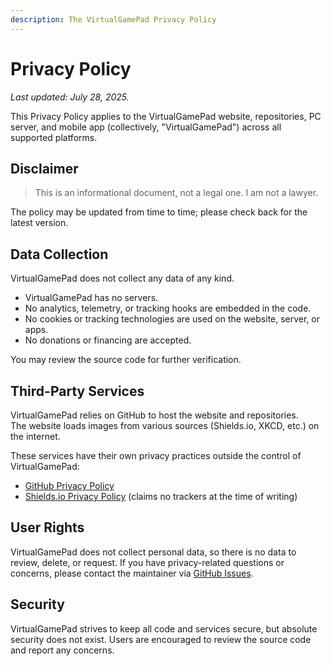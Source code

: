 ```yaml
---
description: The VirtualGamePad Privacy Policy
---
```


# Privacy Policy

_Last updated: July 28, 2025._

This Privacy Policy applies to the VirtualGamePad website, repositories, PC server, and mobile app (collectively, "VirtualGamePad") across all supported platforms.

## Disclaimer

> This is an informational document, not a legal one. I am not a lawyer.

The policy may be updated from time to time; please check back for the latest version.

## Data Collection

VirtualGamePad does not collect any data of any kind.

- VirtualGamePad has no servers.
- No analytics, telemetry, or tracking hooks are embedded in the code.
- No cookies or tracking technologies are used on the website, server, or apps.
- No donations or financing are accepted.

You may review the source code for further verification.

## Third-Party Services

VirtualGamePad relies on GitHub to host the website and repositories.  
The website loads images from various sources (Shields.io, XKCD, etc.) on the internet.

These services have their own privacy practices outside the control of VirtualGamePad:

- [GitHub Privacy Policy][1]
- [Shields.io Privacy Policy][2] (claims no trackers at the time of writing)

[1]: https://docs.github.com/en/site-policy/privacy-policies/github-privacy-statement
[2]: https://shields.io/privacy

## User Rights

VirtualGamePad does not collect personal data, so there is no data to review, delete, or request. If you have privacy-related questions or concerns, please contact the maintainer via [GitHub Issues](https://github.com/kitswas/VirtualGamePad/issues).

## Security

VirtualGamePad strives to keep all code and services secure, but absolute security does not exist. Users are encouraged to review the source code and report any concerns.
